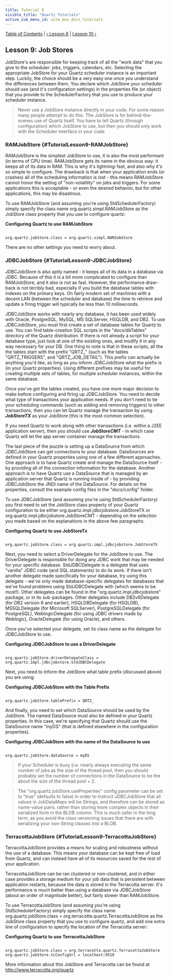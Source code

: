```yaml
---
title: Tutorial 9
visible_title: "Quartz Tutorials"
active_sub_menu_id: site_mnu_docs_tutorials
---
```

<div class="secNavPanel">
          <a href="./" title="Go to Tutorial Table of Contents">Table of Contents</a> |
          <a href="/documentation/quartz-2.3.0/tutorials/tutorial-lesson-08.md" title="Go to Lesson 8">&lsaquo;&nbsp;Lesson 8</a> |
          <a href="/documentation/quartz-2.3.0/tutorials/tutorial-lesson-10.md" title="Go to Lesson 10">Lesson 10&nbsp;&rsaquo;</a>
</div>

## Lesson 9: Job Stores


JobStore's are responsible for keeping track of all the "work data" that you give to the scheduler: jobs,
triggers, calendars, etc. Selecting the appropriate JobStore for your Quartz scheduler instance is an important step.
Luckily, the choice should be a very easy one once you understand the differences between them. You declare which
JobStore your scheduler should use (and it's configuration settings) in the properties file (or object) that you provide
to the SchedulerFactory that you use to produce your scheduler instance.
<blockquote>
        Never use a JobStore instance directly in your code. For some reason many people attempt to do this. The
        JobStore is for behind-the-scenes use of Quartz itself. You have to tell Quartz (through configuration) which
        JobStore to use, but then you should only work with the Scheduler interface in your code.
</blockquote>

### RAMJobStore {#TutorialLesson9-RAMJobStore}

RAMJobStore is the simplest JobStore to use, it is also the most performant (in terms of CPU time). RAMJobStore
gets its name in the obvious way: it keeps all of its data in RAM. This is why it's lightning-fast, and also why it's so
simple to configure. The drawback is that when your application ends (or crashes) all of the scheduling information is
lost - this means RAMJobStore cannot honor the setting of "non-volatility" on jobs and triggers. For some applications
this is acceptable - or even the desired behavior, but for other applications, this may be disastrous.

To use RAMJobStore (and assuming you're using StdSchedulerFactory) simply specify the class name
org.quartz.simpl.RAMJobStore as the JobStore class property that you use to configure quartz:

**Configuring Quartz to use RAMJobStore**

<pre class="prettyprint highlight"><code class="language-java" data-lang="java">
org.quartz.jobStore.class = org.quartz.simpl.RAMJobStore
</code></pre>


There are no other settings you need to worry about.

### JDBCJobStore {#TutorialLesson9-JDBCJobStore}

JDBCJobStore is also aptly named - it keeps all of its data in a database via JDBC. Because of this it is a bit
more complicated to configure than RAMJobStore, and it also is not as fast. However, the performance draw-back is not
terribly bad, especially if you build the database tables with indexes on the primary keys. On fairly modern set
of machines with a decent LAN (between the scheduler and database) the time to retrieve and update a firing trigger
will typically be less than 10 milliseconds.

JDBCJobStore works with nearly any database, it has been used widely with Oracle, PostgreSQL, MySQL, MS SQLServer,
HSQLDB, and DB2. To use JDBCJobStore, you must first create a set of database tables for Quartz to use. You
can find table-creation SQL scripts in the "docs/dbTables" directory of the Quartz distribution. If there is not already
a script for your database type, just look at one of the existing ones, and modify it in any way necessary for your DB.
One thing to note is that in these scripts, all the the tables start with the prefix "QRTZ_" (such as the tables
"QRTZ_TRIGGERS", and "QRTZ_JOB_DETAIL"). This prefix can actually be anything you'd like, as long as you inform
JDBCJobStore what the prefix is (in your Quartz properties). Using different prefixes may be useful for creating
multiple sets of tables, for multiple scheduler instances, within the same database.

Once you've got the tables created, you have one more major decision to make before configuring and firing up
JDBCJobStore. You need to decide what type of transactions your application needs. If you don't need to tie your
scheduling commands (such as adding and removing triggers) to other transactions, then you can let Quartz manage the
transaction by using ***JobStoreTX*** as your JobStore (this is the most common selection).

If you need Quartz to work along with other transactions (i.e. within a J2EE application server), then you should
use ***JobStoreCMT*** &#45; in which case Quartz will let the app server container manage the transactions.

The last piece of the puzzle is setting up a DataSource from which JDBCJobStore can get connections to your
database. DataSources are defined in your Quartz properties using one of a few different approaches. One approach is to
have Quartz create and manage the DataSource itself - by providing all of the connection information for the database.
Another approach is to have Quartz use a DataSource that is managed by an application server that Quartz is running
inside of - by providing JDBCJobStore the JNDI name of the DataSource. For details on the properties, consult the
example config files in the "docs/config" folder.

To use JDBCJobStore (and assuming you're using StdSchedulerFactory) you first need to set the JobStore class
property of your Quartz configuration to be either org.quartz.impl.jdbcjobstore.JobStoreTX or
org.quartz.impl.jdbcjobstore.JobStoreCMT - depending on the selection you made based on the explanations in the above
few paragraphs.

**Configuring Quartz to use JobStoreTx**

<pre class="prettyprint highlight"><code class="language-java" data-lang="java">
org.quartz.jobStore.class = org.quartz.impl.jdbcjobstore.JobStoreTX
</code></pre>


Next, you need to select a DriverDelegate for the JobStore to use. The DriverDelegate is responsible for doing
any JDBC work that may be needed for your specific database. StdJDBCDelegate is a delegate that uses "vanilla" JDBC code
(and SQL statements) to do its work. If there isn't another delegate made specifically for your database, try using this
delegate - we've only made database-specific delegates for databases that we've found problems using StdJDBCDelegate with
(which seems to be most!). Other delegates can be found in the "org.quartz.impl.jdbcjobstore" package, or in its
sub-packages. Other delegates include DB2v6Delegate (for DB2 version 6 and earlier), HSQLDBDelegate (for HSQLDB),
MSSQLDelegate (for Microsoft SQLServer), PostgreSQLDelegate (for PostgreSQL), WeblogicDelegate (for using JDBC
drivers made by Weblogic), OracleDelegate (for using Oracle), and others.

Once you've selected your delegate, set its class name as the delegate for JDBCJobStore to use.

**Configuring JDBCJobStore to use a DriverDelegate**

<pre class="prettyprint highlight"><code class="language-java" data-lang="java">
org.quartz.jobStore.driverDelegateClass = org.quartz.impl.jdbcjobstore.StdJDBCDelegate
</code></pre>


Next, you need to inform the JobStore what table prefix (discussed above) you are using.

**Configuring JDBCJobStore with the Table Prefix**

<pre class="prettyprint highlight"><code class="language-java" data-lang="java">
org.quartz.jobStore.tablePrefix = QRTZ_
</code></pre>


And finally, you need to set which DataSource should be used by the JobStore. The named DataSource must also be
defined in your Quartz properties. In this case, we're specifying that Quartz should use the DataSource name "myDS"
(that is defined elsewhere in the configuration properties).

**Configuring JDBCJobStore with the name of the DataSource to use**

<pre class="prettyprint highlight"><code class="language-java" data-lang="java">
org.quartz.jobStore.dataSource = myDS
</code></pre>
<blockquote>
        If your Scheduler is busy (i.e. nearly always executing the same number of jobs as the size of the
        thread pool, then you should probably set the number of connections in the DataSource to be the about the size
        of the thread pool + 2.
</blockquote>
<blockquote>
        The "org.quartz.jobStore.useProperties" config parameter can be set to "true" (defaults to false) in
        order to instruct JDBCJobStore that all values in JobDataMaps will be Strings, and therefore can be stored as
        name-value pairs, rather than storing more complex objects in their serialized form in the BLOB column. This is
        much safer in the long term, as you avoid the class versioning issues that there are with serializing your
        non-String classes into a BLOB.
</blockquote>

### TerracottaJobStore {#TutorialLesson9-TerracottaJobStore}

TerracottaJobStore provides a means for scaling and robustness without the use of a database.  This means your database
can be kept free of load from Quartz, and can instead have all of its resources saved for the rest of your application.

TerracottaJobStore can be ran clustered or non-clustered, and in either case provides a storage medium for your
job data that is persistent between application restarts, because the data is stored in the Terracotta server.  It's
performance is much better than using a database via JDBCJobStore (about an order of magnitude better), but fairly
slower than RAMJobStore.

To use TerracottaJobStore (and assuming you're using StdSchedulerFactory) simply specify the class name
org.quartz.jobStore.class = org.terracotta.quartz.TerracottaJobStore as the JobStore class property that you use
to configure quartz, and add one extra line of configuration to specify the location of the Terracotta server:

**Configuring Quartz to use TerracottaJobStore**

<pre class="prettyprint highlight"><code class="language-java" data-lang="java">
org.quartz.jobStore.class = org.terracotta.quartz.TerracottaJobStore
org.quartz.jobStore.tcConfigUrl = localhost:9510
</code></pre>


More information about this JobStore and Terracotta can be found at
<a href="http://www.terracotta.org/quartz">http://www.terracotta.org/quartz</a>
